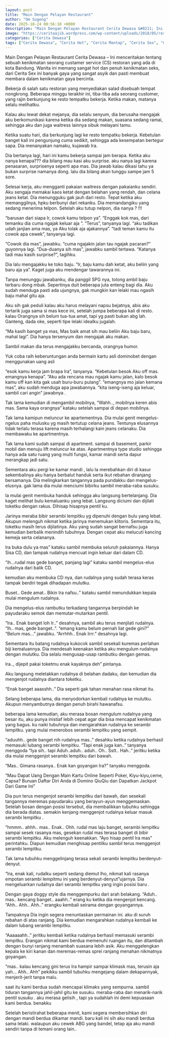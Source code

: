 ```yaml
---
layout: post
title: "Main Dengan Pelayan Restaurant"
author: "Om Sugeng"
date: 2025-10-24 00:56:10 +0000
description: "Main Dengan Pelayan Restaurant Cerita Dewasa &#8211; Ini menceritakan tentang sebuah kenikmatan seorang custamer service (CS) restoran yang ada di kota Bandung. Wanita ini memang sangat hot dan penuh..."
image: "https://ceritaajib.wordpress.com/wp-content/uploads/2018/05/restoran.jpg?w=600&#038;h=600"
categories: ["Cerita Dewasa"]
tags: ["Cerita Dewasa", "Cerita Hot", "Cerita Mantap", "Cerita Sex", "Cinta Hanya Nafsu", "Cinta Terlarang"]
---
```


Main Dengan Pelayan Restaurant
Cerita Dewasa &#8211; Ini menceritakan tentang sebuah kenikmatan seorang custamer service (CS) restoran yang ada di kota Bandung. Wanita ini memang sangat hot dan penuh kenikmatan seks, dari Cerita Sex ini banyak gaya yang sangat asyik dan pasti membuat membara dalam kenikmatan gaya bercinta.

Bekerja di salah satu restoran yang menyediakan salad disebuah tempat nongkrong. Beberapa minggu terakhir ini, tiba-tiba ada seorang customer, yang rajin berkunjung ke resto tempatku bekerja. Ketika makan, matanya selalu melihatku.

Kalau aku lewat dekat mejanya, dia selalu senyum, dia berusaha mengajak aku berkomunikasi karena ketika dia sedang makan, suasana sedang ramai, sehingga aku dan juga waitress lainnya sibuk melayani tamu.

Ketika suatu hari, dia berkunjung lagi ke resto tempatku bekerja. Kebetulan banget kali ini pengunjung cuma sedikit, sehingga ada kesempatan bertegur sapa. Dia menanyakan namaku, kujawab Ira.

Dia bertanya lagi, hari ini kamu bekerja sampai jam berapa. Ketika aku nanya kenapa??? dia bilang mau kasi aku surprise. aku nanya lagi karena penasaran, surprisenya seperti apa mas. Dia jawab kalau dikasi tahu ya bukan surprise namanya dong. lalu dia bilang akan tunggu sampe jam 5 sore.

Selesai kerja, aku mengganti pakaian waitress dengan pakaianku sendiri. Aku sengaja memakai kaos ketat dengan belahan yang rendah, dan celana jeans ketat. Dia menungguku gak jauh dari resto. Tepat ketika aku memanggilnya, hpku berbunyi dari rekanku. Dia memandangiku yang sedang menerima telpon. Setelah aku tutup nelpon, dia nanya ? !!!

“barusan dari siapa Ir, cowok kamu telpon ya”.
“Enggak kok mas, dari temanku dia cuma ngajak keluar aja ”.
“Terus”, tanyanya lagi.
“aku tadikan udah janjian ama mas, ya Aku tolak aja ajakannya”.
“tadi teman kamu itu cowok apa cewek”, tanyanya lagi.

“Cowok dia mas”, jawabku.
“cuma ngajakin jalan tau ngajak pacaran?” guyonnya lagi.
“Dua-duanya sih mas”, jawabku sambil tertawa.
“Katanya tadi mau kasih surprise?”, tagihku.

Dia lalu mengajakku ke toko baju.
“Ir, baju kamu dah ketat, aku beliin yang baru aja ya”. Kaget juga aku mendengar tawarannya ini.

Tanpa menunggu jawabanku, dia panggil SPG nya, tolong ambil baju terbaru dong mbak. Sepertinya duit beberapa juta enteng bagi dia. Aku sudah menduga pasti ada ujungnya, gak mungkin kan lelaki mau ngasih baju mahal gitu aja.

Aku sih gak peduli kalau aku harus melayani napsu bejatnya, abis aku tertarik juga sama si mas kece ini, setelah jumpa beberapa kali di resto. kalau Orangnya sih belum tua-tua amat, tapi yg pasti bukan abg lah. Ganteng, dada oke, seperti tipe lelaki idealku jugalah.

“Ma kasih banget ya mas, Mas baik amat sih mau beliin Aku baju baru, mahal lagi”. Dia hanya tersenyum dan mengajak aku makan.

Sambil makan dia terus mengajakku bercanda, orangnya humor.

Yuk coba raih keberuntungan anda bermain kartu asli dominobet dengan menggunakan uang asli

“esok kamu kerja jam brapa Ira”, tanyanya.
“Kebetulan besok Aku off mas. emangnya kenapa”.
“Aku ada rencana mau ngajak kamu jalan, kalo besok kamu off kan kita gak usah buru-buru pulang”.
“emangnya mo jalan kemana mas”, aku sudah menduga apa jawabannya.
“kita iseng-iseng aja keluar, sambil cari angin” jawabnya .

Tak lama kemudian di mengambil mobilnya,
“Wahh.., mobilnya keren abis mas. Sama kaya orangnya” kataku setelah sampai di depan mobilnya.

Tak lama kamipun meluncur ke apartementnya. Dia mulai genit mengelus-ngelus paha mulusku yg masih tertutup celana jeans. Tentunya elusannya tidak terlalu terasa karena masih terhalangi kain jeans celanaku. Dia membawaku ke apartmentnya.

Tak lama kami sudah sampai di apartment. sampai di basement, parkir mobil dan menuju lift meluncur ke atas. Apartmentnya type studio sehingga hanya ada satu ruang yang multi fungsi, kamar mandi serta dapur merangkap jadi satu.

Sementara aku pergi ke kamar mandi , lalu Ia merebahkan diri di kasur sekembalinya aku hanya berbalut handuk serta ikut rebahan diranjang bersamanya. Dia melingkarkan tangannya pada pundakku dan mengelus-elusnya. gak lama dia mulai menciumi bibirku sambil meraba-raba susuku.

Ia mulai genit membuka handuk sehingga aku langsung bertelanjang. Dia kaget melihat bulu kemaluanku yang lebat. Langsung diciumi dan dijilati toketku dengan rakus. Dihisap hisapnya pentil ku.

Jarinya meraba bibir serambi lempitku yg dipenuhi dengan bulu yang lebat. Akupun melenguh nikmat ketika jarinya menemukan klitoris. Sementara itu, toketku masih terus dijilatinya. Aku yang sudah sangat bernafsu juga kemudian berbalik menindih tubuhnya. Dengan cepat aku melucuti kancing kemeja serta celananya.

Ira buka dulu ya mas” kataku sambil membuka seluruh pakaiannya.
Hanya Sisa CD, dan tampak rudalnya mencuat ingin keluar dari dalam CD.

“ih…rudal mas gede banget, panjang lagi” kataku sambil mengelus-elus rudalnya dari balik CD.

kemudian aku membuka CD nya, dan rudalnya yang sudah terasa keras tampak berdiri tegak dihadapan mulutku.

Buset.. Gede amat.. Bikin Ira nafsu..” kataku sambil menundukkan kepala mulai mengulum rudalnya.

Dia mengelus-elus rambutku terkadang tangannya berpindah ke payudaraku semok dan memutar-mutarkan pentil.

“Ira.. Enak banget loh Ir..” desahnya, sambil aku terus menjilati rudalnya.
“Ih.. mas, gede banget..”.
“emang kamu belum pernah liat gede gini?”
“Belum mas…” jawabku.
“Arrhhh.. Enak Irrr.” desahnya lagi.

Sementara itu batang rudalnya kukocok sambil sesekali kuremas perlahan biji kemaluannya. Dia mendesah keenakan ketika aku mengulum rudalnya dengan mulutku. Dia selalu mengusap-usap rambutku dengan gemas.

Ira.., dijepit pakai toketmu enak kayaknya deh” pintanya.

Aku langsung meletakkan rudalnya di belahan dadaku, dan kemudian dia mengenjot rudalnya diantara toketku.

“Enak banget aaasshh..” Dia seperti gak tahan menahan rasa nikmat itu.

Selang beberapa lama, dia menyodorkan kembali rudalnya ke mulutku. Akupun menyambutnya dengan penuh birahi hawanafsu.

beberapa lama kemudian, aku merasa bosan mengulum rudalnya yang besar itu, aku punya inistiaf lebih cepat agar dia bisa mencapat kenikmatan yang bagus. ku naiki tubuhnya dan mengarahkan rudalnya ke serambi lempitku. yang mulai menerobos serambi lempitku yang sempit.

“aduuhh.. gede banget nih rudalnya mas..” desahku ketika rudalnya berhasil memasuki lubang serambi lempitku.
“Tapi enak juga kan..” tanyanya menggoda
“Iya sih.. tapi Aduh..aduh.. aduh.. Oh.. Sstt.. Hah..” jeritku ketika dia mulai menggenjot serambi lempitku dari bawah.

“Mas.. Gimana rasanya.. Enak kan goyangan Ira?” tanyaku menggoda.

&#8220;Mau Dapat Uang Dengan Main Kartu Online Seperti Poker, Kiyu-kiyu,ceme, Capsa? Buruan Daftar Diri Anda di Domino QiuQiu dan Dapatkan Jackpot Dari Game Ini&#8221;

Dia pun terus mengenjot serambi lempitku dari bawah, dan sesekali tangannya meremas payudaraku yang berayun-ayun menggemaskan. Setelah bosan dengan posisi tersebut, dia membalikkan tubuhku sehingga dia berada diatas. semakin kenjang menggenjot rudalnya keluar masuk serambi lempitku .

“hmmm.. ahhh.. mas.. Enak.. Ohh. rudal mas laju banget, serambi lempitku sampai sesek rasanya mas, gesekan rudal mas terasa banget di bibir serambi lempitku. Aku melenguh keenakkan.
“Ayo hisap pentil Ira mas” perintahku. Diapun kemudian menghisap pentilku sambil terus menggenjot serambi lempitku.

Tak lama tubuhku menggelinjang terasa sekali serambi lempitku berdenyut-denyut.

“Ira, enak kali, rudalku seperti sedang diemut lho, nikmat kali rasanya empotan serambi lempitmu ini yang berdenyut-denyut”ujarnya. Dia mengeluarkan rudalnya dari serambi lempitku yang ingin posisi baru .

Dengan gaya doggy style dia menggempurku dari arah belakang.
“Aduh.. mas.. kencang banget.. aaahh..” erang ku ketika dia mengenjot kencang.
“Ahh.. Ahh.. Ahh..” erangku kembali seirama dengan goyangannya.

Tampaknya Dia ingin segera menuntaskan permainan ini. aku di suruh rebahan di atas ranjang. Dia kemudian mengarahkan rudalnya kembali ke dalam lubang serambi lempitku.

“Aaaaaahh..” jeritku kembali ketika rudalnya berhasil memasuki serambi lempitku. Erangan nikmat kami berdua memenuhi ruangan itu, dan ditambah dengan bunyi ranjang menambah suasana lebih asik. Aku menggelengkan kepala ke kiri kanan dan meremas-remas sprei ranjang menahan nikmatnya goyangan.

“mas.. kalau kencang gini terus Ira hampir sampai klimask mas, terusin aja yah… Ahh.. Ahh” pekikku sambil tubuhku mengejang dalam dekapannyak, menjerit-jerit tanpa malu.

saat itu kami berdua sudah mencapai klimaks yang sempurna. sambil tiduran tangannya jahil-jahil gitu ke susuku. meraba-raba dan menarik-narik pentil susuku . aku merasa gelisih , tapi ya sudahlah ini demi kepuasaan kami berdua. benakku

Setelah beristirahat beberapa menit, kami segera membersihkan diri dengan mandi berdua dikamar mandi. baru kali ini sih aku mandi berdua sama lelaki. walaupun aku cewek ABG yang bandel, tetap aja aku mandi sendiri tanpa di temani orang lain..